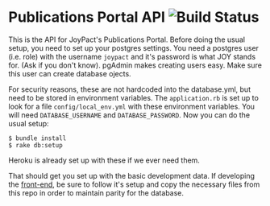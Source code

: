 # Publications Portal API ![Build Status](https://travis-ci.org/Via-Bahia-Dev/pubs-portal-api.svg?branch=master)

This is the API for JoyPact's Publications Portal. Before doing the usual setup, you need to set up your postgres settings. You need a postgres user (i.e. role) with the username `joypact` and it's password is what JOY stands for. (Ask if you don't know). pgAdmin makes creating users easy. Make sure this user can create database ojects.

For security reasons, these are not hardcoded into the database.yml, but need to be stored in environment variables. The `application.rb` is set up to look for a file `config/local_env.yml` with these environment variables. You will need `DATABASE_USERNAME` and `DATABASE_PASSWORD`. Now you can do the usual setup:

```
$ bundle install
$ rake db:setup
```

Heroku is already set up with these if we ever need them.

That should get you set up with the basic development data. If developing the [front-end](https://github.com/natyconnor/pubs-portal-front-end), be sure to follow it's setup and copy the necessary files from this repo in order to maintain parity for the database.
